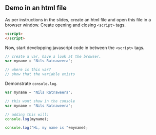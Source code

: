 
## Demo in an html file

As per instructions in the slides, create an html file and open this file in a browser window. Create opening and closing  `<script>` tags.

```html
<script>
</script>
```

Now, start developping javascript code in between the `<script>` tags.

```js
// create a var, have a look at the browser.
var myname = "Nils Ratnaweera";

// where is this var?
// show that the variable exists
```

Demonstrate `console.log`.


```js
var myname = "Nils Ratnaweera";

// this wont show in the console
var myname = "Nils Ratnaweera";
```


```js
// adding this will:
console.log(myname);

console.log("Hi, my name is "+myname);
```

